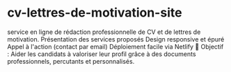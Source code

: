 # cv-lettres-de-motivation-site
service en ligne de rédaction professionnelle de CV et de lettres de motivation.  Présentation des services proposés  Design responsive et épuré  Appel à l'action (contact par email)  Déploiement facile via Netlify  🚀 Objectif : Aider les candidats à valoriser leur profil grâce à des documents professionnels, percutants et personnalisés.
